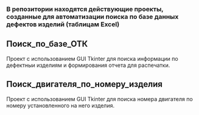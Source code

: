 ### В репозитории находятся действующие проекты, созданные для автоматизации поиска по базе данных дефектов изделий (таблицам Excel)

## Поиск_по_базе_ОТК
Проект с использованием GUI Tkinter для поиска информации по дефектныи изделиям и формирования отчета для распечатки.

## Поиск_двигателя_по_номеру_изделия
Проект с использованием GUI Tkinter для поиска номера двигателя по номеру установленного на него изделия.
